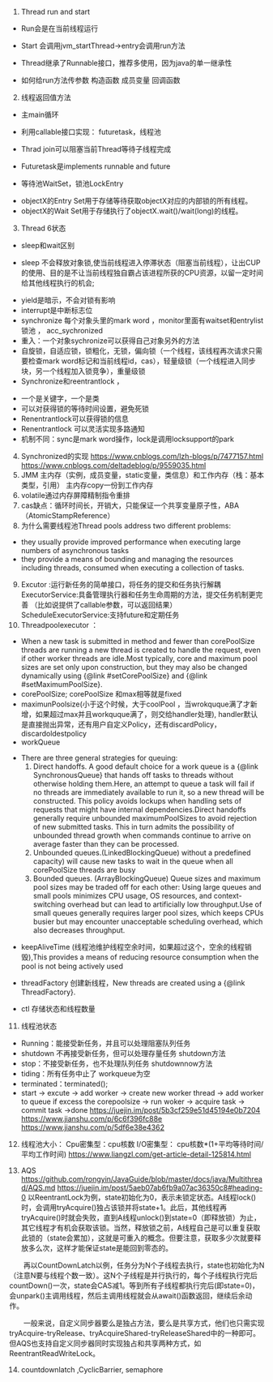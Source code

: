 1. Thread run and start
- Run会是在当前线程运行
- Start 会调用jvm_startThread->entry会调用run方法
- Thread继承了Runnable接口，推荐多使用，因为java的单一继承性
 
- 如何给run方法传参数
构造函数
成员变量
回调函数
 
2. 线程返回值方法
- 主main循环
- 利用callable接口实现： futuretask，线程池
- Thrad join可以阻塞当前Thread等待子线程完成
 
- Futuretask是implements runnable and future
- 等待池WaitSet，锁池LockEntry
* objectX的Entry Set用于存储等待获取objectX对应的内部锁的所有线程。
* objectX的Wait Set用于存储执行了objectX.wait()/wait(long)的线程。
 
3. Thread 6状态
- sleep和wait区别
* sleep 不会释放对象锁,使当前线程进入停滞状态（阻塞当前线程），让出CUP的使用、目的是不让当前线程独自霸占该进程所获的CPU资源，以留一定时间给其他线程执行的机会;
- yield是暗示，不会对锁有影响
- interrupt是中断标志位
- synchronize 每个对象头里的mark word ，monitor里面有waitset和entrylist锁池 ， acc_sychronized
- 重入：一个对象sychronize可以获得自己对象另外的方法
- 自旋锁，自适应锁，锁粗化，无锁，偏向锁（一个线程，该线程再次请求只需要检查mark word标记和当前线程id，cas），轻量级锁（一个线程进入同步块，另一个线程加入锁竞争），重量级锁
- Synchronize和reentrantlock ，
 * 一个是关键字，一个是类
 * 可以对获得锁的等待时间设置，避免死锁
 * Renentrantlock可以获得锁的信息
 * Renentrantlock 可以灵活实现多路通知
 * 机制不同：sync是mark word操作，lock是调用locksupport的park
4. Synchronized的实现
https://www.cnblogs.com/lzh-blogs/p/7477157.html
https://www.cnblogs.com/deltadeblog/p/9559035.html
5. JMM 主内存（实例，成员变量，static变量，类信息）和工作内存（栈：基本类型，引用） 主内存copy一份到工作内存
6. volatile通过内存屏障精制指令重排
7. cas缺点：循环时间长，开销大，只能保证一个共享变量原子性，ABA （AtomicStampReference）
8.  为什么需要线程池Thread pools address two different problems:
*  they usually provide improved performance when executing large numbers of asynchronous tasks
*  they provide a means of bounding and managing the resources including threads, consumed when executing a collection of tasks.
9. Excutor :运行新任务的简单接口，将任务的提交和任务执行解耦
ExecutorService:具备管理执行器和任务生命周期的方法，提交任务机制更完善 （比如说提供了callable参数，可以返回结果）
ScheduleExecutorService:支持future和定期任务
10.  Threadpoolexecutor ：
* When a new task is submitted in method and fewer than corePoolSize threads are running a new thread is created to handle the request, even if other worker threads are idle.Most typically, core and maximum pool sizes are set only upon construction, but they may also be changed dynamically using {@link #setCorePoolSize} and {@link #setMaximumPoolSize}.
* corePoolSize; corePoolSize 和max相等就是fixed
* maximunPoolsize(小于这个时候，大于coolPool ，当wrokquque满了才新增，如果超过max并且workquque满了，则交给handler处理), handler默认是直接抛出异常，还有用户自定义Policy，还有discardPolicy，discardoldestpolicy
* workQueue
 - There are three general strategies for queuing:
   1. Direct handoffs. A good default choice for a work queue is a {@link SynchronousQueue} that hands off tasks to threads without otherwise holding them.Here, an attempt to queue a task will fail if no threads are immediately available to run it, so a new thread will be constructed. This policy avoids lockups when handling sets of requests that might have internal dependencies.Direct handoffs generally require unbounded maximumPoolSizes to avoid rejection of new submitted tasks. This in turn admits the possibility of unbounded thread growth when commands continue to arrive on average faster than they can be processed. 
   2. Unbounded queues.(LinkedBlockingQueue) without a predefined capacity) will cause new tasks to wait in the queue when all corePoolSize threads are busy
   3. Bounded queues. (ArrayBlockingQueue) Queue sizes and maximum pool sizes may be traded off for each other: Using large queues and small pools minimizes CPU usage, OS resources, and context-switching overhead but can lead to artificially low throughput.Use of small queues generally requires larger pool sizes, which keeps CPUs busier but may encounter unacceptable scheduling overhead, which also decreases throughput. 
* keepAliveTime (线程池维护线程空余时间，如果超过这个，空余的线程销毁),This provides a means of reducing resource consumption when the pool is not being actively used
* threadFactory 创建新线程，New threads are created using a {@link ThreadFactory}.

* ctl 存储状态和线程数量
 
11. 线程池状态
- Running：能接受新任务，并且可以处理阻塞队列任务
- shutdown 不再接受新任务，但可以处理存量任务 shutdown方法
- stop：不接受新任务，也不处理队列任务 shutdownnow方法
- tiding：所有任务中止了 workqueue为空
- terminated：terminated();
- start -> excute -> add worker -> create new worker thread -> add worker to queue if excess the corepoolsize -> run woker ->  acquire task -> commit task ->done
 https://juejin.im/post/5b3cf259e51d45194e0b7204
 https://www.jianshu.com/p/6c6f396fc88e
 https://www.jianshu.com/p/5df6e38e4362
12. 线程池大小： 
Cpu密集型：cpu核数
I/O密集型： cpu核数*(1+平均等待时间/平均工作时间)
https://www.liangzl.com/get-article-detail-125814.html

13. AQS
https://github.com/rongyin/JavaGuide/blob/master/docs/java/Multithread/AQS.md
https://juejin.im/post/5aeb07ab6fb9a07ac36350c8#heading-0
以ReentrantLock为例，state初始化为0，表示未锁定状态。A线程lock()时，会调用tryAcquire()独占该锁并将state+1。此后，其他线程再tryAcquire()时就会失败，直到A线程unlock()到state=0（即释放锁）为止，其它线程才有机会获取该锁。当然，释放锁之前，A线程自己是可以重复获取此锁的（state会累加），这就是可重入的概念。但要注意，获取多少次就要释放多么次，这样才能保证state是能回到零态的。

　　再以CountDownLatch以例，任务分为N个子线程去执行，state也初始化为N（注意N要与线程个数一致）。这N个子线程是并行执行的，每个子线程执行完后countDown()一次，state会CAS减1。等到所有子线程都执行完后(即state=0)，会unpark()主调用线程，然后主调用线程就会从await()函数返回，继续后余动作。

　　一般来说，自定义同步器要么是独占方法，要么是共享方式，他们也只需实现tryAcquire-tryRelease、tryAcquireShared-tryReleaseShared中的一种即可。但AQS也支持自定义同步器同时实现独占和共享两种方式，如ReentrantReadWriteLock。


14. countdownlatch ,CyclicBarrier, semaphore

